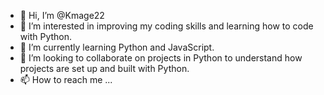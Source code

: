 - 👋 Hi, I’m @Kmage22
- 👀 I’m interested in improving my coding skills and learning how to code with Python.
- 🌱 I’m currently learning Python and JavaScript.
- 💞️ I’m looking to collaborate on projects in Python to understand how projects are set up and built with Python.
- 📫 How to reach me ...

<!---
Kmage22/Kmage22 is a ✨ special ✨ repository because its `README.md` (this file) appears on your GitHub profile.
You can click the Preview link to take a look at your changes.
--->
